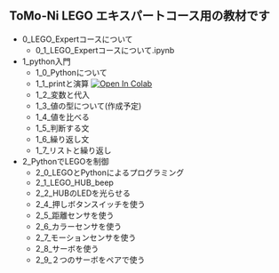 ## ToMo-Ni LEGO エキスパートコース用の教材です

- 0_LEGO_Expertコースについて
  - 0_1_LEGO_Expertコースについて.ipynb
- 1_python入門
  - 1_0_Pythonについて
  - 1_1_printと演算 [![Open In Colab](https://colab.research.google.com/assets/colab-badge.svg)](https://colab.research.google.com/github/TomoniCodeAcademy/LEGO-expoert-course/blob/ab330cc40ae45564de4c733c6d0ce71dea5f255a/text/1_Python%E5%85%A5%E9%96%80/1_1_print%E3%81%A8%E6%BC%94%E7%AE%97.ipynb)
  - 1_2_変数と代入
  - 1_3_値の型について(作成予定)
  - 1_4_値を比べる
  - 1_5_判断する文
  - 1_6_繰り返し文
  - 1_7_リストと繰り返し
- 2_PythonでLEGOを制御
  - 2_0_LEGOとPythonによるプログラミング
  - 2_1_LEGO_HUB_beep
  - 2_2_HUBのLEDを光らせる
  - 2_4_押しボタンスイッチを使う
  - 2_5_距離センサを使う
  - 2_6_カラーセンサを使う
  - 2_7_モーションセンサを使う
  - 2_8_サーボを使う
  - 2_9_２つのサーボをペアで使う

